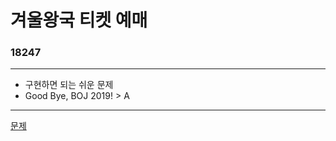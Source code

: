 # 겨울왕국 티켓 예매
### 18247
***
- 구현하면 되는 쉬운 문제
- Good Bye, BOJ 2019! > A
***
[문제](https://www.acmicpc.net/problem/18247)
			 
